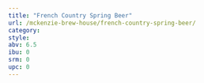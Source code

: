 ```yaml
---
title: "French Country Spring Beer"
url: /mckenzie-brew-house/french-country-spring-beer/
category: 
style: 
abv: 6.5
ibu: 0
srm: 0
upc: 0
---
```


